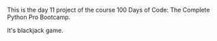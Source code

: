 This is the day 11 project of the course 100 Days of Code: The Complete Python Pro Bootcamp.

It's blackjack game.

